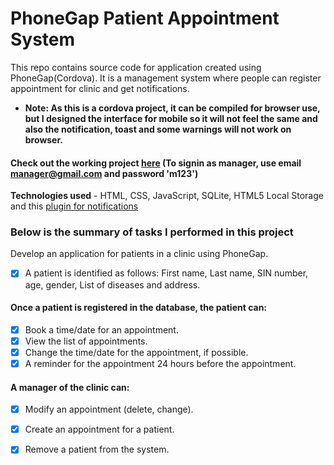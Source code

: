 # PhoneGap Patient Appointment System
This repo contains source code for application created using PhoneGap(Cordova). It is a management system where people can register appointment for clinic and get notifications.

- **Note: As this is a cordova project, it can be compiled for browser use, but I designed the interface for mobile so it will not feel the same and also the notification, toast and some warnings will not work on browser.**

#### Check out the working project [here](http://jagtar.xyz/Cordova/) (To signin as manager, use email manager@gmail.com and password 'm123')

**Technologies used** - HTML, CSS, JavaScript, SQLite, HTML5 Local Storage and this [plugin for notifications](https://github.com/katzer/cordova-plugin-local-notifications)
### Below is the summary of tasks I performed in this project

Develop an application for patients in a clinic using PhoneGap.
- [x] A patient is identified as follows: First name, Last name, SIN number, age, gender, List of diseases and address.

#### Once a patient is registered in the database, the patient can:
- [x] Book a time/date for an appointment.
- [x] View the list of appointments.
- [x] Change the time/date for the appointment, if possible.
- [x] A reminder for the appointment 24 hours before the appointment.

#### A manager of the clinic can:
- [x] Modify an appointment (delete, change).
- [x] Create an appointment for a patient.
- [x] Remove a patient from the system.



